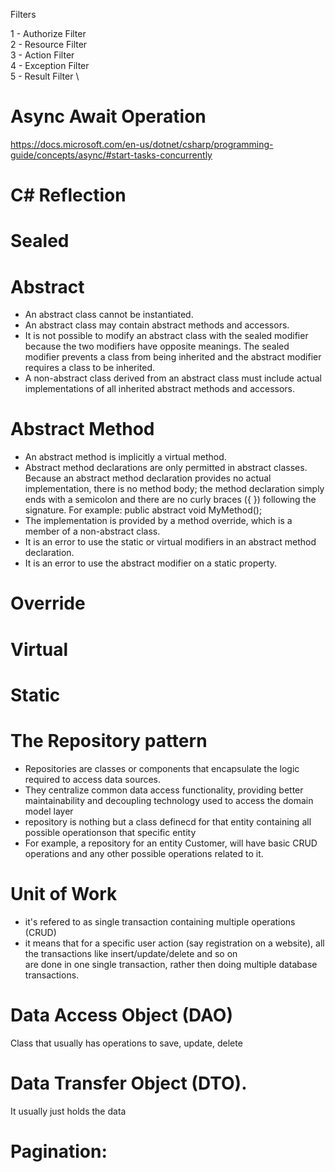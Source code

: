 Filters

1 - Authorize Filter\
2 - Resource Filter\
3 - Action Filter\
4 - Exception Filter \
5 - Result Filter \

# Async Await Operation
https://docs.microsoft.com/en-us/dotnet/csharp/programming-guide/concepts/async/#start-tasks-concurrently

# C# Reflection

# Sealed 
# Abstract
- An abstract class cannot be instantiated.
- An abstract class may contain abstract methods and accessors.
- It is not possible to modify an abstract class with the sealed modifier because the two modifiers have opposite meanings. The sealed modifier prevents a class from
being inherited and the abstract modifier requires a class to be inherited.
- A non-abstract class derived from an abstract class must include actual implementations of all inherited abstract methods and accessors.

# Abstract Method
- An abstract method is implicitly a virtual method.
- Abstract method declarations are only permitted in abstract classes.
Because an abstract method declaration provides no actual implementation, there is no method body; the method declaration simply ends with a semicolon and there are no curly braces ({ }) following the signature. 
For example:
public abstract void MyMethod();  
- The implementation is provided by a method override, which is a member of a non-abstract class.
- It is an error to use the static or virtual modifiers in an abstract method declaration.
- It is an error to use the abstract modifier on a static property.
# Override
# Virtual 
# Static


# The Repository pattern
- Repositories are classes or components that encapsulate the logic required to access data sources.
- They centralize common data access functionality, providing better maintainability and decoupling technology used to access the domain model layer 
- repository is nothing but a class definecd for that entity containing all possible operationson that specific entity
- For example, a repository for an entity Customer, will have basic CRUD operations and any other possible operations related to it.
# Unit of Work
- it's refered to as single transaction containing multiple operations (CRUD)
-  it means that for a specific user action (say registration on a website), all the transactions like insert/update/delete and so on \
are done in one single transaction, rather then doing multiple database transactions. 

# Data Access Object (DAO)
Class that usually has operations to save, update, delete
# Data Transfer Object (DTO).
It usually just holds the data
# Pagination:
